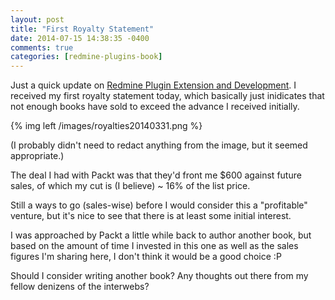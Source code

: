 ```yaml
---
layout: post
title: "First Royalty Statement"
date: 2014-07-15 14:38:35 -0400
comments: true
categories: [redmine-plugins-book]
---
```


Just a quick update on [Redmine Plugin Extension and Development](http://www.packtpub.com/redmine-plugin-extension-and-development/book). I received my first royalty statement today, which basically just inidicates that not enough books have sold to exceed the advance I received initially.

{% img left /images/royalties20140331.png %}

(I probably didn't need to redact anything from the image, but it seemed appropriate.)

The deal I had with Packt was that they'd front me $600 against future sales, of which my cut is (I believe) ~ 16% of the list price.

Still a ways to go (sales-wise) before I would consider this a "profitable" venture, but it's nice to see that there is at least some initial interest.

I was approached by Packt a little while back to author another book, but based on the amount of time I invested in this one as well as the sales figures I'm sharing here, I don't think it would be a good choice :P

Should I consider writing another book? Any thoughts out there from my fellow denizens of the interwebs?

